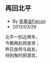
## 再回北平

* By [吴章金Falcon](http://weibo.com/wuzhangjin)
* 2013/03/29

北平一别近两年，<br>
今朝再赴顾良贤；<br>
昨日良师与益友，<br>
待到聚时把酒言。


